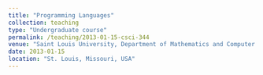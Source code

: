 ```yaml
---
title: "Programming Languages"
collection: teaching
type: "Undergraduate course"
permalink: /teaching/2013-01-15-csci-344
venue: "Saint Louis University, Department of Mathematics and Computer Science"
date: 2013-01-15
location: "St. Louis, Missouri, USA"
---
```


